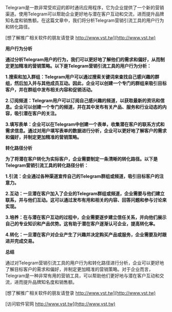 Telegram是一款非常受欢迎的即时通讯应用程序，它为企业提供了一个新的营销渠道。使用Telegram可以帮助企业更好地与潜在客户互动和交流，进而提升品牌知名度和销售额。在这篇文章中，我们将分析Telegram营销引流工具的用户行为和转化路径。

[想了解推广相关软件的朋友请登录 http://www.vst.tw](http://www.vst.tw)

**用户行为分析**

**通过分析Telegram用户的行为，我们可以更好地了解他们的需求和偏好，从而制定更加精准的营销策略。以下是Telegram营销引流工具的用户行为分析：**

**1.搜索和加入群组：Telegram用户可以通过搜索关键词来查找自己感兴趣的群组，然后加入并与其他成员互动。因此，企业可以创建一个专门的群组来吸引目标客户，并在群组中发布相关内容和促销活动。**

**2.订阅频道：Telegram用户可以订阅自己感兴趣的频道，以获取最新的资讯和信息。企业可以创建一个专门的频道，并在其中发布有关产品、服务和行业动态的内容，吸引潜在客户的关注。**

**3.填写表单：企业可以在Telegram中创建一个表单，收集潜在客户的联系方式和需求信息。通过对用户填写表单的数据进行分析，企业可以更好地了解客户的需求和偏好，并制定更加精准的营销策略。**

**转化路径分析**

**为了将潜在客户转化为实际客户，企业需要制定一条清晰的转化路径。以下是Telegram营销引流工具的转化路径分析：**

**1.引流：企业通过各种渠道宣传自己的Telegram群组或频道，吸引目标客户的注意力。**

**2.互动：一旦潜在客户加入了企业的Telegram群组或频道，企业需要与他们建立联系，并与他们互动。这可以通过发布有用和相关的内容、回答问题和参与讨论来实现。**

**3.培养：在与潜在客户互动的过程中，企业需要逐步建立信任关系，并向他们展示自己的专业知识和产品优势。这有助于潜在客户逐渐认可企业，提高转化率。**

**4.转化：一旦潜在客户对企业产生了兴趣并决定购买产品或服务，企业需要及时跟进并完成交易。**

**总结**

通过对Telegram营销引流工具的用户行为和转化路径进行分析，企业可以更好地了解目标客户的需求和偏好，并制定更加精准的营销策略。对于企业而言，Telegram是一种非常有用的营销工具，可以帮助他们更好地与潜在客户互动和交流，进而提升品牌知名度和销售额。

[想了解推广相关软件的朋友请登录 http://www.vst.tw](http://www.vst.tw)


[访问软件官网 http://www.vst.tw](http://www.vst.tw)
